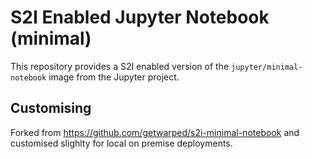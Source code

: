 # S2I Enabled Jupyter Notebook (minimal)

This repository provides a S2I enabled version of the
``jupyter/minimal-notebook`` image from the Jupyter project.

## Customising
Forked from https://github.com/getwarped/s2i-minimal-notebook and customised slighlty for local on premise deployments.
